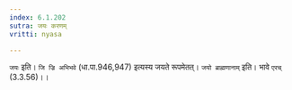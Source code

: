 ```yaml
---
index: 6.1.202
sutra: जयः करणम्
vritti: nyasa

---
```

`जयः` इति। `जि ज्रि अभिभवे` (धा.पा.946,947) इत्यस्य जयते रूपमेतत्। `जयो ब्राह्मणानाम्` इति। भावे `एरच्` (3.3.56)।।